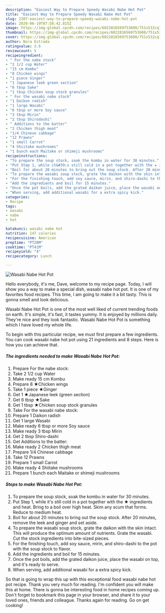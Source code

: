 ```yaml
---
description: "Easiest Way to Prepare Speedy Wasabi Nabe Hot Pot"
title: "Easiest Way to Prepare Speedy Wasabi Nabe Hot Pot"
slug: 2207-easiest-way-to-prepare-speedy-wasabi-nabe-hot-pot
date: 2020-06-19T07:58:42.815Z
image: https://img-global.cpcdn.com/recipes/6022816569753600/751x532cq70/wasabi-nabe-hot-pot-recipe-main-photo.jpg
thumbnail: https://img-global.cpcdn.com/recipes/6022816569753600/751x532cq70/wasabi-nabe-hot-pot-recipe-main-photo.jpg
cover: https://img-global.cpcdn.com/recipes/6022816569753600/751x532cq70/wasabi-nabe-hot-pot-recipe-main-photo.jpg
author: Nora Estrada
ratingvalue: 3.6
reviewcount: 5
recipeingredient:
- " For the nabe stock"
- "2 1/2 cup Water"
- "15 cm Kombu"
- "8 Chicken wings"
- "1 piece Ginger"
- "1 Japanese leek green section"
- "6 tbsp Sake"
- "1 tbsp Chicken soup stock granules"
- " For the wasabi nabe stock"
- "1 Daikon radish"
- "1 large Wasabi"
- "6 tbsp or more Soy sauce"
- "3 tbsp Mirin"
- "2 tbsp Shirodashi"
- " Additions to the batter"
- "2 Chicken thigh meat"
- "1/4 Chinese cabbage"
- "12 Prawns"
- "1 small Carrot"
- "4 Shiitake mushrooms"
- "1 bunch each Maitake or shimeji mushrooms"
recipeinstructions:
- "To prepare the soup stock, soak the kombu in water for 30 minutes."
- "Put Step 1, while it&#39;s still cold in a pot together with the ★ ingredients and heat. Bring to a boil over high heat. Skim any scum that forms. Reduce to medium heat."
- "Boil for about 20 minutes to bring out the soup stock. After 20 minutes, remove the leek and ginger and set aside."
- "To prepare the wasabi soup stock, grate the daikon with the skin intact. This will produce the optimum amount of nutrients. Grate the wasabi. Cut the stock ingredients into bite-sized pieces."
- "For the finishing touch, add soy sauce, mirin, and shiro-dashi to the pot with the soup stock to flavor."
- "Add the ingredients and boil for 15 minutes."
- "Once the pot boils, add the grated daikon juice, place the wasabi on top, and it&#39;s ready to serve."
- "When serving, add additional wasabi for a extra spicy kick."
categories:
- Recipe
tags:
- wasabi
- nabe
- hot

katakunci: wasabi nabe hot 
nutrition: 147 calories
recipecuisine: American
preptime: "PT20M"
cooktime: "PT41M"
recipeyield: "4"
recipecategory: Lunch

---
```



![Wasabi Nabe Hot Pot](https://img-global.cpcdn.com/recipes/6022816569753600/751x532cq70/wasabi-nabe-hot-pot-recipe-main-photo.jpg)

Hello everybody, it's me, Dave, welcome to my recipe page. Today, I will show you a way to make a special dish, wasabi nabe hot pot. It is one of my favorites food recipes. This time, I am going to make it a bit tasty. This is gonna smell and look delicious.



Wasabi Nabe Hot Pot is one of the most well liked of current trending foods on earth. It's simple, it's fast, it tastes yummy. It is enjoyed by millions daily. They're nice and they look fantastic. Wasabi Nabe Hot Pot is something which I have loved my whole life.


To begin with this particular recipe, we must first prepare a few ingredients. You can cook wasabi nabe hot pot using 21 ingredients and 8 steps. Here is how you can achieve that.

<!--inarticleads1-->

##### The ingredients needed to make Wasabi Nabe Hot Pot:

1. Prepare  For the nabe stock:
1. Take 2 1/2 cup Water
1. Make ready 15 cm Kombu
1. Prepare 8 ★Chicken wings
1. Take 1 piece ★Ginger
1. Get 1 ★Japanese leek (green section)
1. Get 6 tbsp ★Sake
1. Get 1 tbsp ★Chicken soup stock granules
1. Take  For the wasabi nabe stock:
1. Prepare 1 Daikon radish
1. Get 1 large Wasabi
1. Make ready 6 tbsp or more Soy sauce
1. Make ready 3 tbsp Mirin
1. Get 2 tbsp Shiro-dashi
1. Get  Additions to the batter:
1. Make ready 2 Chicken thigh meat
1. Prepare 1/4 Chinese cabbage
1. Take 12 Prawns
1. Prepare 1 small Carrot
1. Make ready 4 Shiitake mushrooms
1. Prepare 1 bunch each Maitake or shimeji mushrooms




<!--inarticleads2-->

##### Steps to make Wasabi Nabe Hot Pot:

1. To prepare the soup stock, soak the kombu in water for 30 minutes.
1. Put Step 1, while it&#39;s still cold in a pot together with the ★ ingredients and heat. Bring to a boil over high heat. Skim any scum that forms. Reduce to medium heat.
1. Boil for about 20 minutes to bring out the soup stock. After 20 minutes, remove the leek and ginger and set aside.
1. To prepare the wasabi soup stock, grate the daikon with the skin intact. This will produce the optimum amount of nutrients. Grate the wasabi. Cut the stock ingredients into bite-sized pieces.
1. For the finishing touch, add soy sauce, mirin, and shiro-dashi to the pot with the soup stock to flavor.
1. Add the ingredients and boil for 15 minutes.
1. Once the pot boils, add the grated daikon juice, place the wasabi on top, and it&#39;s ready to serve.
1. When serving, add additional wasabi for a extra spicy kick.




So that is going to wrap this up with this exceptional food wasabi nabe hot pot recipe. Thank you very much for reading. I'm confident you will make this at home. There is gonna be interesting food in home recipes coming up. Don't forget to bookmark this page in your browser, and share it to your loved ones, friends and colleague. Thanks again for reading. Go on get cooking!
